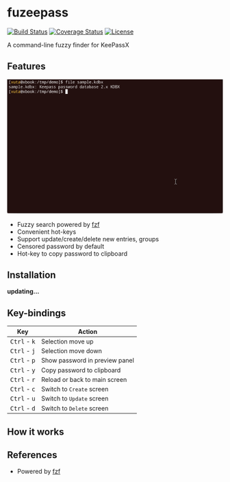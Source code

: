 # fuzeepass

[![Build Status](https://img.shields.io/endpoint.svg?url=https%3A%2F%2Factions-badge.atrox.dev%2Fxuta%2Ffuzeepass%2Fbadge%3Fref%3Dmain&style=flat)](https://actions-badge.atrox.dev/xuta/fuzeepass/goto?ref=main)
[![Coverage Status](https://coveralls.io/repos/github/xuta/fuzeepass/badge.svg?branch=main)](https://coveralls.io/github/xuta/fuzeepass?branch=main)
[![License](https://img.shields.io/badge/License-MIT-brightgreen.svg)](https://github.com/xuta/fuzeepass/blob/main/LICENSE)

A command-line fuzzy finder for KeePassX

## Features
![Animated demonstration](/assets/fuzeepass_1.gif)

* Fuzzy search powered by [fzf](https://github.com/junegunn/fzf)
* Convenient hot-keys
* Support update/create/delete new entries, groups
* Censored password by default
* Hot-key to copy password to clipboard

## Installation
**updating...**

## Key-bindings

| Key                                           | Action                    |
| :----------------------------: | ------------------------------ |
| <kbd>Ctrl</kbd> - <kbd>k</kbd> | Selection move up              |
| <kbd>Ctrl</kbd> - <kbd>j</kbd> | Selection move down            |
| <kbd>Ctrl</kbd> - <kbd>p</kbd> | Show password in preview panel |
| <kbd>Ctrl</kbd> - <kbd>y</kbd> | Copy password to clipboard     |
| <kbd>Ctrl</kbd> - <kbd>r</kbd> | Reload or back to main screen  |
| <kbd>Ctrl</kbd> - <kbd>c</kbd> | Switch to `Create` screen      |
| <kbd>Ctrl</kbd> - <kbd>u</kbd> | Switch to `Update` screen      |
| <kbd>Ctrl</kbd> - <kbd>d</kbd> | Switch to `Delete` screen      |

## How it works

## References
* Powered by [fzf](https://github.com/junegunn/fzf)

